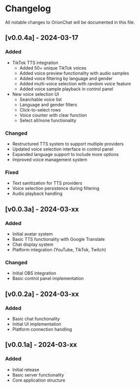 # Changelog

All notable changes to OrionChat will be documented in this file.

## [v0.0.4a] - 2024-03-17

### Added
- TikTok TTS integration
  - Added 50+ unique TikTok voices
  - Added voice preview functionality with audio samples
  - Added voice filtering by language and gender
  - Added multi-voice selection with random voice feature
  - Added voice sample playback in control panel
- New voice selection UI
  - Searchable voice list
  - Language and gender filters
  - Click-to-select rows
  - Voice counter with clear function
  - Select all/none functionality

### Changed
- Restructured TTS system to support multiple providers
- Updated voice selection interface in control panel
- Expanded language support to include more options
- Improved voice management system

### Fixed
- Text sanitization for TTS providers
- Voice selection persistence during filtering
- Audio playback handling

## [v0.0.3a] - 2024-03-xx

### Added
- Initial avatar system
- Basic TTS functionality with Google Translate
- Chat display system
- Platform integration (YouTube, TikTok, Twitch)

### Changed
- Initial OBS integration
- Basic control panel implementation

## [v0.0.2a] - 2024-03-xx

### Added
- Basic chat functionality
- Initial UI implementation
- Platform connection handling

## [v0.0.1a] - 2024-03-xx

### Added
- Initial release
- Basic server functionality
- Core application structure 